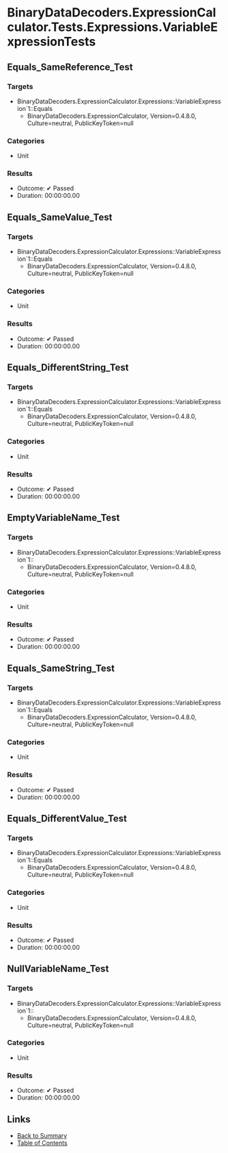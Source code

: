 # BinaryDataDecoders.ExpressionCalculator.Tests.Expressions.VariableExpressionTests

## Equals_SameReference_Test

### Targets

* BinaryDataDecoders.ExpressionCalculator.Expressions::VariableExpression`1::Equals
  * BinaryDataDecoders.ExpressionCalculator, Version=0.4.8.0, Culture=neutral, PublicKeyToken=null

### Categories

* Unit

### Results

* Outcome: ✔ Passed
* Duration: 00:00:00.00

## Equals_SameValue_Test

### Targets

* BinaryDataDecoders.ExpressionCalculator.Expressions::VariableExpression`1::Equals
  * BinaryDataDecoders.ExpressionCalculator, Version=0.4.8.0, Culture=neutral, PublicKeyToken=null

### Categories

* Unit

### Results

* Outcome: ✔ Passed
* Duration: 00:00:00.00

## Equals_DifferentString_Test

### Targets

* BinaryDataDecoders.ExpressionCalculator.Expressions::VariableExpression`1::Equals
  * BinaryDataDecoders.ExpressionCalculator, Version=0.4.8.0, Culture=neutral, PublicKeyToken=null

### Categories

* Unit

### Results

* Outcome: ✔ Passed
* Duration: 00:00:00.00

## EmptyVariableName_Test

### Targets

* BinaryDataDecoders.ExpressionCalculator.Expressions::VariableExpression`1::
  * BinaryDataDecoders.ExpressionCalculator, Version=0.4.8.0, Culture=neutral, PublicKeyToken=null

### Categories

* Unit

### Results

* Outcome: ✔ Passed
* Duration: 00:00:00.00

## Equals_SameString_Test

### Targets

* BinaryDataDecoders.ExpressionCalculator.Expressions::VariableExpression`1::Equals
  * BinaryDataDecoders.ExpressionCalculator, Version=0.4.8.0, Culture=neutral, PublicKeyToken=null

### Categories

* Unit

### Results

* Outcome: ✔ Passed
* Duration: 00:00:00.00

## Equals_DifferentValue_Test

### Targets

* BinaryDataDecoders.ExpressionCalculator.Expressions::VariableExpression`1::Equals
  * BinaryDataDecoders.ExpressionCalculator, Version=0.4.8.0, Culture=neutral, PublicKeyToken=null

### Categories

* Unit

### Results

* Outcome: ✔ Passed
* Duration: 00:00:00.00

## NullVariableName_Test

### Targets

* BinaryDataDecoders.ExpressionCalculator.Expressions::VariableExpression`1::
  * BinaryDataDecoders.ExpressionCalculator, Version=0.4.8.0, Culture=neutral, PublicKeyToken=null

### Categories

* Unit

### Results

* Outcome: ✔ Passed
* Duration: 00:00:00.00

## Links

* [Back to Summary](../Summary.md)
* [Table of Contents](../../TOC.md)

